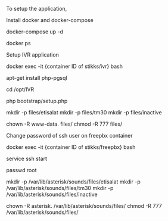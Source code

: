 To setup the application, 

Install docker and docker-compose

docker-compose up -d

docker ps

Setup IVR application

docker exec -it {container ID of stikks/ivr} bash

apt-get install php-pgsql

cd /opt/IVR

php bootstrap/setup.php

mkdir -p files/etisalat
mkdir -p files/tm30
mkdir -p  files/inactive

chown -R www-data. files/
chmod -R 777 files/

Change password of ssh user on freepbx container

docker exec -it {container ID of stikks/freepbx} bash

service ssh start

passwd root

mkdir -p /var/lib/asterisk/sounds/files/etisalat
mkdir -p /var/lib/asterisk/sounds/files/tm30
mkdir -p  /var/lib/asterisk/sounds/files/inactive

chown -R asterisk. /var/lib/asterisk/sounds/files/
chmod -R 777 /var/lib/asterisk/sounds/files/